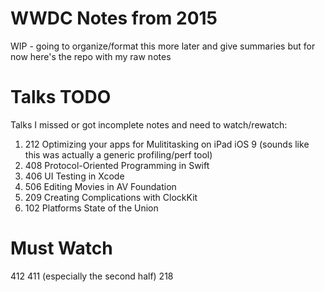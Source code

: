 # WWDC Notes from 2015

WIP - going to organize/format this more later and give summaries but for now here's the repo with my raw notes

# Talks TODO

Talks I missed or got incomplete notes and need to watch/rewatch:

1. 212 Optimizing your apps for Mulititasking on iPad iOS 9 (sounds like this was actually a generic profiling/perf tool)
2. 408 Protocol-Oriented Programming in Swift
3. 406 UI Testing in Xcode
4. 506 Editing Movies in AV Foundation
5. 209 Creating Complications with ClockKit
6. 102 Platforms State of the Union

# Must Watch

412
411 (especially the second half)
218
